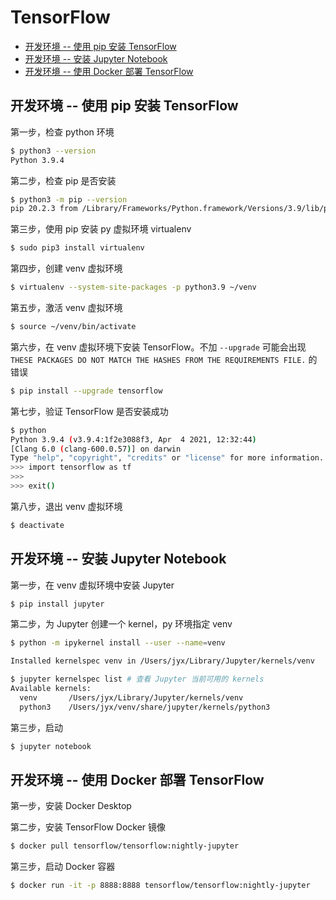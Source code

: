 # TensorFlow

<!-- TOC -->

- [开发环境 -- 使用 pip 安装 TensorFlow](#%E5%BC%80%E5%8F%91%E7%8E%AF%E5%A2%83----%E4%BD%BF%E7%94%A8-pip-%E5%AE%89%E8%A3%85-tensorflow)
- [开发环境 -- 安装 Jupyter Notebook](#%E5%BC%80%E5%8F%91%E7%8E%AF%E5%A2%83----%E5%AE%89%E8%A3%85-jupyter-notebook)
- [开发环境 -- 使用 Docker 部署 TensorFlow](#%E5%BC%80%E5%8F%91%E7%8E%AF%E5%A2%83----%E4%BD%BF%E7%94%A8-docker-%E9%83%A8%E7%BD%B2-tensorflow)

<!-- /TOC -->

## 开发环境 -- 使用 pip 安装 TensorFlow

第一步，检查 python 环境
```bash
$ python3 --version
Python 3.9.4
```

第二步，检查 pip 是否安装
```bash
$ python3 -m pip --version
pip 20.2.3 from /Library/Frameworks/Python.framework/Versions/3.9/lib/python3.9/site-packages/pip (python 3.9)
```

第三步，使用 pip 安装 py 虚拟环境 virtualenv
```bash
$ sudo pip3 install virtualenv
```

第四步，创建 venv 虚拟环境
```bash
$ virtualenv --system-site-packages -p python3.9 ~/venv
```

第五步，激活 venv 虚拟环境
```bash
$ source ~/venv/bin/activate
```

第六步，在 venv 虚拟环境下安装 TensorFlow。不加 `--upgrade` 可能会出现 `THESE PACKAGES DO NOT MATCH THE HASHES FROM THE REQUIREMENTS FILE.` 的错误
```bash
$ pip install --upgrade tensorflow 
```

第七步，验证 TensorFlow 是否安装成功
```bash
$ python
Python 3.9.4 (v3.9.4:1f2e3088f3, Apr  4 2021, 12:32:44)
[Clang 6.0 (clang-600.0.57)] on darwin
Type "help", "copyright", "credits" or "license" for more information.
>>> import tensorflow as tf
>>>
>>> exit()
```

第八步，退出 venv 虚拟环境
```bash
$ deactivate
```

## 开发环境 -- 安装 Jupyter Notebook

第一步，在 venv 虚拟环境中安装 Jupyter
```bash
$ pip install jupyter
```

第二步，为 Jupyter 创建一个 kernel，py 环境指定 venv
```bash
$ python -m ipykernel install --user --name=venv

Installed kernelspec venv in /Users/jyx/Library/Jupyter/kernels/venv
```

```bash
$ jupyter kernelspec list # 查看 Jupyter 当前可用的 kernels
Available kernels:
  venv       /Users/jyx/Library/Jupyter/kernels/venv
  python3    /Users/jyx/venv/share/jupyter/kernels/python3
```

第三步，启动
```bash
$ jupyter notebook
```

## 开发环境 -- 使用 Docker 部署 TensorFlow

第一步，安装 Docker Desktop

第二步，安装 TensorFlow Docker 镜像
```bash
$ docker pull tensorflow/tensorflow:nightly-jupyter
```

第三步，启动 Docker 容器
```bash
$ docker run -it -p 8888:8888 tensorflow/tensorflow:nightly-jupyter
```